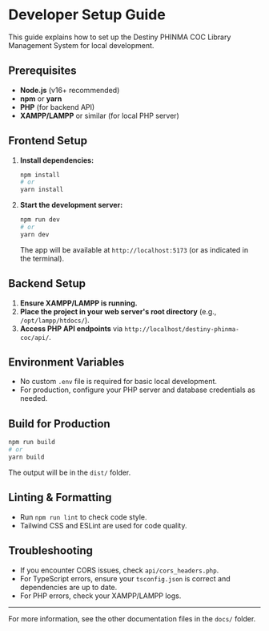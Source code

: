 # Developer Setup Guide

This guide explains how to set up the Destiny PHINMA COC Library Management System for local development.

## Prerequisites
- **Node.js** (v16+ recommended)
- **npm** or **yarn**
- **PHP** (for backend API)
- **XAMPP/LAMPP** or similar (for local PHP server)

## Frontend Setup
1. **Install dependencies:**
   ```bash
   npm install
   # or
   yarn install
   ```
2. **Start the development server:**
   ```bash
   npm run dev
   # or
   yarn dev
   ```
   The app will be available at `http://localhost:5173` (or as indicated in the terminal).

## Backend Setup
1. **Ensure XAMPP/LAMPP is running.**
2. **Place the project in your web server's root directory** (e.g., `/opt/lampp/htdocs/`).
3. **Access PHP API endpoints** via `http://localhost/destiny-phinma-coc/api/`.

## Environment Variables
- No custom `.env` file is required for basic local development.
- For production, configure your PHP server and database credentials as needed.

## Build for Production
```bash
npm run build
# or
yarn build
```
The output will be in the `dist/` folder.

## Linting & Formatting
- Run `npm run lint` to check code style.
- Tailwind CSS and ESLint are used for code quality.

## Troubleshooting
- If you encounter CORS issues, check `api/cors_headers.php`.
- For TypeScript errors, ensure your `tsconfig.json` is correct and dependencies are up to date.
- For PHP errors, check your XAMPP/LAMPP logs.

---
For more information, see the other documentation files in the `docs/` folder.